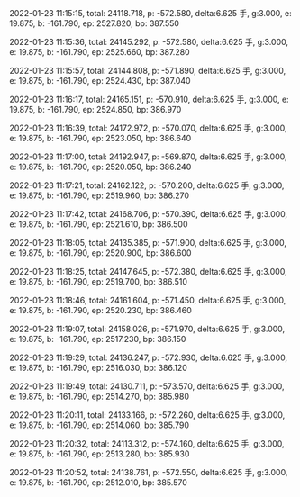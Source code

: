 2022-01-23 11:15:15, total: 24118.718, p: -572.580, delta:6.625 手, g:3.000, e: 19.875, b: -161.790, ep: 2527.820, bp: 387.550

2022-01-23 11:15:36, total: 24145.292, p: -572.580, delta:6.625 手, g:3.000, e: 19.875, b: -161.790, ep: 2525.660, bp: 387.280

2022-01-23 11:15:57, total: 24144.808, p: -571.890, delta:6.625 手, g:3.000, e: 19.875, b: -161.790, ep: 2524.430, bp: 387.040

2022-01-23 11:16:17, total: 24165.151, p: -570.910, delta:6.625 手, g:3.000, e: 19.875, b: -161.790, ep: 2524.850, bp: 386.970

2022-01-23 11:16:39, total: 24172.972, p: -570.070, delta:6.625 手, g:3.000, e: 19.875, b: -161.790, ep: 2523.050, bp: 386.640

2022-01-23 11:17:00, total: 24192.947, p: -569.870, delta:6.625 手, g:3.000, e: 19.875, b: -161.790, ep: 2520.050, bp: 386.240

2022-01-23 11:17:21, total: 24162.122, p: -570.200, delta:6.625 手, g:3.000, e: 19.875, b: -161.790, ep: 2519.960, bp: 386.270

2022-01-23 11:17:42, total: 24168.706, p: -570.390, delta:6.625 手, g:3.000, e: 19.875, b: -161.790, ep: 2521.610, bp: 386.500

2022-01-23 11:18:05, total: 24135.385, p: -571.900, delta:6.625 手, g:3.000, e: 19.875, b: -161.790, ep: 2520.900, bp: 386.600

2022-01-23 11:18:25, total: 24147.645, p: -572.380, delta:6.625 手, g:3.000, e: 19.875, b: -161.790, ep: 2519.700, bp: 386.510

2022-01-23 11:18:46, total: 24161.604, p: -571.450, delta:6.625 手, g:3.000, e: 19.875, b: -161.790, ep: 2520.230, bp: 386.460

2022-01-23 11:19:07, total: 24158.026, p: -571.970, delta:6.625 手, g:3.000, e: 19.875, b: -161.790, ep: 2517.230, bp: 386.150

2022-01-23 11:19:29, total: 24136.247, p: -572.930, delta:6.625 手, g:3.000, e: 19.875, b: -161.790, ep: 2516.030, bp: 386.120

2022-01-23 11:19:49, total: 24130.711, p: -573.570, delta:6.625 手, g:3.000, e: 19.875, b: -161.790, ep: 2514.270, bp: 385.980

2022-01-23 11:20:11, total: 24133.166, p: -572.260, delta:6.625 手, g:3.000, e: 19.875, b: -161.790, ep: 2514.060, bp: 385.790

2022-01-23 11:20:32, total: 24113.312, p: -574.160, delta:6.625 手, g:3.000, e: 19.875, b: -161.790, ep: 2513.280, bp: 385.930

2022-01-23 11:20:52, total: 24138.761, p: -572.550, delta:6.625 手, g:3.000, e: 19.875, b: -161.790, ep: 2512.010, bp: 385.570